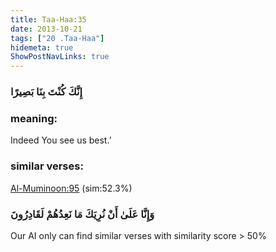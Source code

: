 ```yaml
---
title: Taa-Haa:35
date: 2013-10-21
tags: ["20 .Taa-Haa"]
hidemeta: true 
ShowPostNavLinks: true 
---
```

### إِنَّكَ كُنْتَ بِنَا بَصِيرًا
### meaning: 
Indeed You see us best.’
### similar verses: 

[Al-Muminoon:95](/23/95) (sim:52.3%)

### وَإِنَّا عَلَىٰ أَنْ نُرِيَكَ مَا نَعِدُهُمْ لَقَادِرُونَ

Our AI only can find similar verses with similarity score > 50% 



